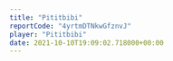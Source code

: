 ```yaml
---
title: "Pititbibi"
reportCode: "4yrtmDTNkwGfznvJ"
player: "Pititbibi"
date: 2021-10-10T19:09:02.718000+00:00
---
```

